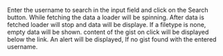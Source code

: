 Enter the username to search in the input field and click on the Search button.
While fetching the data a loader will be spinning.
After data is fetched loader will stop and data will be displaye.
If a filetype is none, empty data will be shown.
content of the gist on click will be displayed below the link.
An alert will be displayed, If no gist found with the entered username.
